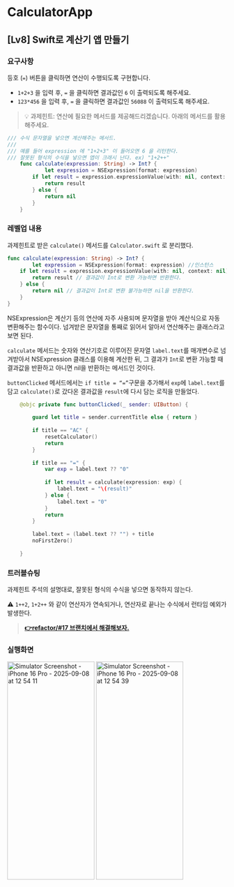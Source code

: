 # CalculatorApp
## [Lv8] Swift로 계산기 앱 만들기

### 요구사항

등호 (`=`) 버튼을 클릭하면 연산이 수행되도록 구현합니다.

- `1+2+3` 을 입력 후, `=` 을 클릭하면 결과값인 `6` 이 출력되도록 해주세요.
- `123*456` 을 입력 후, `=` 을 클릭하면 결과값인 `56088` 이 출력되도록 해주세요.

> 💡 과제힌트: 연산에 필요한 메서드를 제공해드리겠습니다. 아래의 메서드를 활용해주세요.
    
```swift
/// 수식 문자열을 넣으면 계산해주는 메서드.
///
/// 예를 들어 expression 에 "1+2+3" 이 들어오면 6 을 리턴한다.
/// 잘못된 형식의 수식을 넣으면 앱이 크래시 난다. ex) "1+2++"
    func calculate(expression: String) -> Int? {
    	    let expression = NSExpression(format: expression)
        if let result = expression.expressionValue(with: nil, context: nil) as? Int {
            return result
        } else {
            return nil
        }
    }
```
    
### 레벨업 내용

과제힌트로 받은 `calculate()` 메서드를 `Calculator.swift` 로 분리했다.
```swift
func calculate(expression: String) -> Int? {
        let expression = NSExpression(format: expression) //인스턴스
    if let result = expression.expressionValue(with: nil, context: nil) as? Int {
        return result // 결과값이 Int로 변환 가능하면 반환한다.
    } else {
        return nil // 결과값이 Int로 변환 불가능하면 nil을 반환한다.
    }
}
```

NSExpression은 계산기 등의 연산에 자주 사용되며 문자열을 받아 계산식으로 자동 변환해주는 함수이다. 넘겨받은 문자열을 통째로 읽어서 알아서 연산해주는 클래스라고 보면 된다. 

`calculate` 메서드는 숫자와 연산기호로 이루어진 문자열 `label.text`를 매개변수로 넘겨받아서 NSExpression 클래스를 이용해 계산한 뒤, 그 결과가 `Int`로 변환 가능할 때 결과값을 반환하고 아니면 nil을 반환하는 메서드인 것이다. 

`buttonClicked` 메서드에서는 `if title = “=”`구문을 추가해서  `exp`에 `label.text`를 담고 `calculate()`로 갔다온 결과값을 `result`에 다시 담는 로직을 만들었다.

```swift
    @objc private func buttonClicked(_ sender: UIButton) {
        
        guard let title = sender.currentTitle else { return }
        
        if title == "AC" {
            resetCalculator()
            return
        }
        
        if title == "=" {
            var exp = label.text ?? "0"
            
            if let result = calculate(expression: exp) {
                label.text = "\(result)"
            } else {
                label.text = "0"
            }
            return
        }
        
        label.text = (label.text ?? "") + title
        noFirstZero()
        
    }
```

### 트러블슈팅

과제힌트 주석의 설명대로, 잘못된 형식의 수식을 넣으면 동작하지 않는다. 

⚠️ `1++2`, `1+2++` 와 같이 연산자가 연속되거나, 연산자로 끝나는 수식에서 런타임 예외가 발생한다.

> **[👉refactor/#17 브랜치에서 해결해보자.](https://github.com/hemssy/CalculatorApp/tree/refactor/%2317)**

### 실행화면

<img width="200" height="500" alt="Simulator Screenshot - iPhone 16 Pro - 2025-09-08 at 12 54 11" src="https://github.com/user-attachments/assets/5d5a27d9-cda6-4f56-9cea-ceac10f7c3ec" />

<img width="200" height="500" alt="Simulator Screenshot - iPhone 16 Pro - 2025-09-08 at 12 54 39" src="https://github.com/user-attachments/assets/cc8f0b02-d076-4884-9a4c-3cec5f9f9eb3" />


